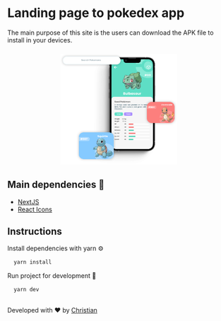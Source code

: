 #   Landing page to pokedex app

The main purpose of this site is the users can download the APK file to install in your devices.

<div align="center">

  ### <img src="https://github.com/Chris-specs/pokedex-landing/blob/master/public/images/mockup.svg" height="250px"/>
  
</div>


## Main dependencies 🧱

 - [NextJS](https://nextjs.org/)
 - [React Icons](https://react-icons.github.io/react-icons/)
  
## Instructions

Install dependencies with yarn ⚙️

```bash 
  yarn install
```

Run project for development 🚧

```bash 
  yarn dev
```

## 
Developed with ❤️ by [Christian](https://github.com/Chris-specs)

